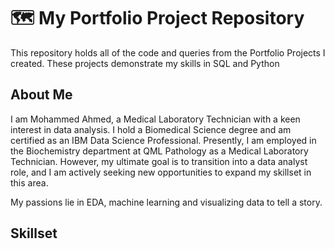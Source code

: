 # 🗺 My Portfolio Project Repository
This repository holds all of the code and queries from the Portfolio Projects I created. These projects demonstrate my skills in SQL and Python


## About Me

I am Mohammed Ahmed, a Medical Laboratory Technician with a keen interest in data analysis. I hold a Biomedical Science degree and am certified as an IBM Data Science Professional. Presently, I am employed in the Biochemistry department at QML Pathology as a Medical Laboratory Technician. However, my ultimate goal is to transition into a data analyst role, and I am actively seeking new opportunities to expand my skillset in this area.

My passions lie in EDA, machine learning and visualizing data to tell a story.





## Skillset

